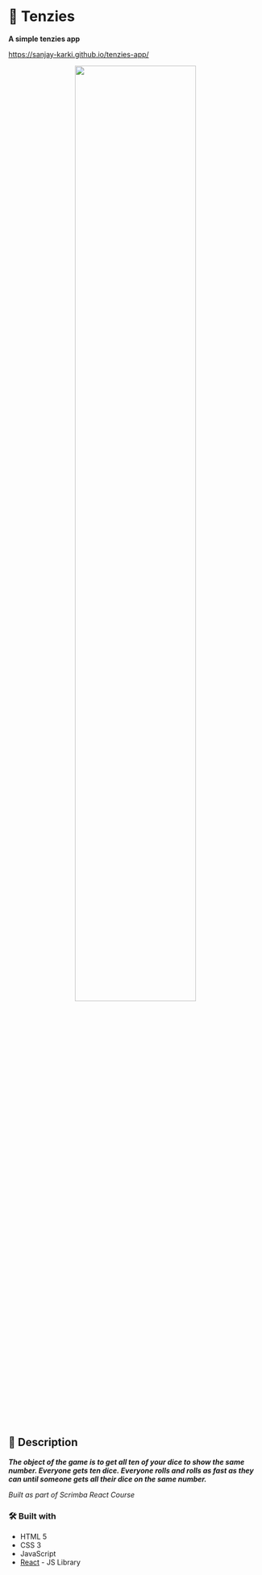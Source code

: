 # :game_die: Tenzies
**A simple tenzies app**

https://sanjay-karki.github.io/tenzies-app/
<p align="center" width="100%">
<img src="https://user-images.githubusercontent.com/106867464/184630772-485b8345-1c00-4370-82f9-09909b298708.png" width="69%">
</p>

## :page_with_curl:	Description
**_The object of the game is to get all ten of your dice to show the same number. Everyone gets ten dice. Everyone rolls and rolls as fast as they can until someone gets all their dice on the same number._**

*Built as part of Scrimba React Course*

### :hammer_and_wrench:	Built with

- HTML 5
- CSS 3
- JavaScript
- [React](https://reactjs.org/) - JS Library
